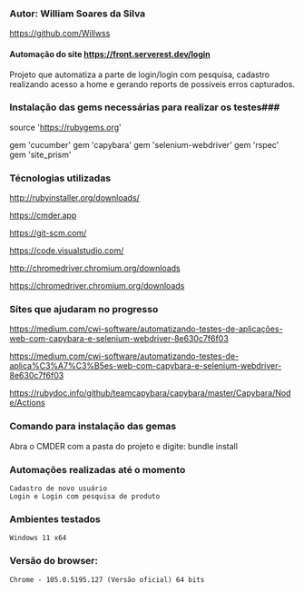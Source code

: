 ### Autor: William Soares da Silva
https://github.com/Willwss

#### Automação do site https://front.serverest.dev/login
Projeto que automatiza a parte de login/login com pesquisa, cadastro realizando acesso a home e gerando reports de possiveis erros capturados.

### Instalação das gems necessárias para realizar os testes###
source 'https://rubygems.org'

gem 'cucumber'
gem 'capybara'
gem 'selenium-webdriver'
gem 'rspec'
gem 'site_prism'

### Técnologias utilizadas
http://rubyinstaller.org/downloads/

https://cmder.app

https://git-scm.com/

https://code.visualstudio.com/

http://chromedriver.chromium.org/downloads

https://chromedriver.chromium.org/downloads
 

### Sites que ajudaram no progresso ###
https://medium.com/cwi-software/automatizando-testes-de-aplicações-web-com-capybara-e-selenium-webdriver-8e630c7f6f03

https://medium.com/cwi-software/automatizando-testes-de-aplica%C3%A7%C3%B5es-web-com-capybara-e-selenium-webdriver-8e630c7f6f03

https://rubydoc.info/github/teamcapybara/capybara/master/Capybara/Node/Actions

### Comando para instalação das gemas ###
Abra o CMDER com a pasta do projeto e digite:
    bundle install

### Automações realizadas até o momento ###
    Cadastro de novo usuário
    Login e Login com pesquisa de produto

### Ambientes testados ###
    Windows 11 x64

### Versão do browser: ###
    Chrome - 105.0.5195.127 (Versão oficial) 64 bits


